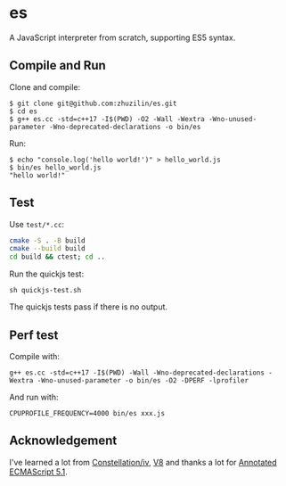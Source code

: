 # es

A JavaScript interpreter from scratch, supporting ES5 syntax.

## Compile and Run

Clone and compile:

```
$ git clone git@github.com:zhuzilin/es.git
$ cd es
$ g++ es.cc -std=c++17 -I$(PWD) -O2 -Wall -Wextra -Wno-unused-parameter -Wno-deprecated-declarations -o bin/es
```

Run:

```
$ echo "console.log('hello world!')" > hello_world.js
$ bin/es hello_world.js 
"hello world!"
```

## Test

Use `test/*.cc`:

```bash
cmake -S . -B build
cmake --build build
cd build && ctest; cd ..
```

Run the quickjs test:

```
sh quickjs-test.sh 
```

The quickjs tests pass if there is no output.

## Perf test

Compile with:

```
g++ es.cc -std=c++17 -I$(PWD) -Wall -Wno-deprecated-declarations -Wextra -Wno-unused-parameter -o bin/es -O2 -DPERF -lprofiler
```

And run with:

```
CPUPROFILE_FREQUENCY=4000 bin/es xxx.js
```

## Acknowledgement

I've learned a lot from [Constellation/iv](https://github.com/Constellation/iv), [V8](https://v8.dev/) and thanks a lot for 
[Annotated ECMAScript 5.1](https://es5.github.io/#x15.3.5.3).
